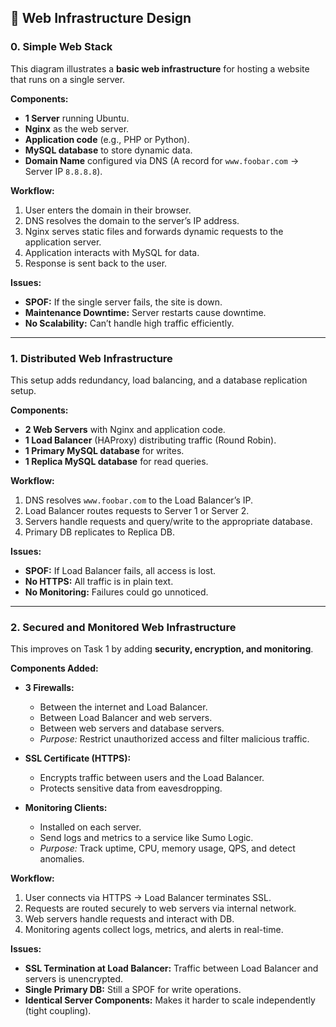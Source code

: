 ## 📄 Web Infrastructure Design

### 0. Simple Web Stack

This diagram illustrates a **basic web infrastructure** for hosting a website that runs on a single server.

**Components:**

* **1 Server** running Ubuntu.
* **Nginx** as the web server.
* **Application code** (e.g., PHP or Python).
* **MySQL database** to store dynamic data.
* **Domain Name** configured via DNS (A record for `www.foobar.com` → Server IP `8.8.8.8`).

**Workflow:**

1. User enters the domain in their browser.
2. DNS resolves the domain to the server’s IP address.
3. Nginx serves static files and forwards dynamic requests to the application server.
4. Application interacts with MySQL for data.
5. Response is sent back to the user.

**Issues:**

* **SPOF:** If the single server fails, the site is down.
* **Maintenance Downtime:** Server restarts cause downtime.
* **No Scalability:** Can’t handle high traffic efficiently.

---

### 1. Distributed Web Infrastructure

This setup adds redundancy, load balancing, and a database replication setup.

**Components:**

* **2 Web Servers** with Nginx and application code.
* **1 Load Balancer** (HAProxy) distributing traffic (Round Robin).
* **1 Primary MySQL database** for writes.
* **1 Replica MySQL database** for read queries.

**Workflow:**

1. DNS resolves `www.foobar.com` to the Load Balancer’s IP.
2. Load Balancer routes requests to Server 1 or Server 2.
3. Servers handle requests and query/write to the appropriate database.
4. Primary DB replicates to Replica DB.

**Issues:**

* **SPOF:** If Load Balancer fails, all access is lost.
* **No HTTPS:** All traffic is in plain text.
* **No Monitoring:** Failures could go unnoticed.

---

### 2. Secured and Monitored Web Infrastructure

This improves on Task 1 by adding **security, encryption, and monitoring**.

**Components Added:**

* **3 Firewalls:**

  * Between the internet and Load Balancer.
  * Between Load Balancer and web servers.
  * Between web servers and database servers.
  * *Purpose:* Restrict unauthorized access and filter malicious traffic.

* **SSL Certificate (HTTPS):**

  * Encrypts traffic between users and the Load Balancer.
  * Protects sensitive data from eavesdropping.

* **Monitoring Clients:**

  * Installed on each server.
  * Send logs and metrics to a service like Sumo Logic.
  * *Purpose:* Track uptime, CPU, memory usage, QPS, and detect anomalies.

**Workflow:**

1. User connects via HTTPS → Load Balancer terminates SSL.
2. Requests are routed securely to web servers via internal network.
3. Web servers handle requests and interact with DB.
4. Monitoring agents collect logs, metrics, and alerts in real-time.

**Issues:**

* **SSL Termination at Load Balancer:** Traffic between Load Balancer and servers is unencrypted.
* **Single Primary DB:** Still a SPOF for write operations.
* **Identical Server Components:** Makes it harder to scale independently (tight coupling).
